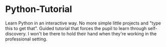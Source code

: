 # Python-Tutorial
Learn Python in an interactive way. No more simple little projects and "type this to get that". Guided tutorial that forces the pupil to learn through self-discovery. I won't be there to hold their hand when they're working in the professional setting.
